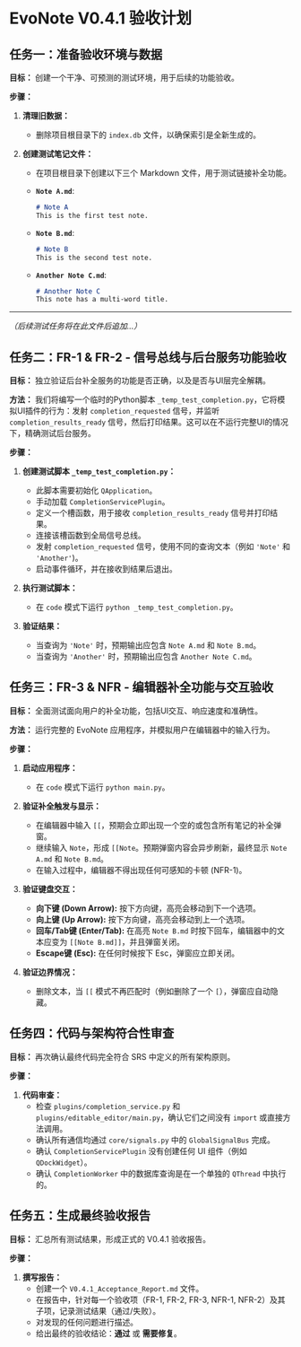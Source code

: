 # EvoNote V0.4.1 验收计划

## 任务一：准备验收环境与数据

**目标：** 创建一个干净、可预测的测试环境，用于后续的功能验收。

**步骤：**

1.  **清理旧数据：**
    *   删除项目根目录下的 `index.db` 文件，以确保索引是全新生成的。

2.  **创建测试笔记文件：**
    *   在项目根目录下创建以下三个 Markdown 文件，用于测试链接补全功能。

    *   **`Note A.md`**:
        ```markdown
        # Note A
        This is the first test note.
        ```

    *   **`Note B.md`**:
        ```markdown
        # Note B
        This is the second test note.
        ```

    *   **`Another Note C.md`**:
        ```markdown
        # Another Note C
        This note has a multi-word title.
        ```

---
*（后续测试任务将在此文件后追加...）*

## 任务二：FR-1 & FR-2 - 信号总线与后台服务功能验收

**目标：** 独立验证后台补全服务的功能是否正确，以及是否与UI层完全解耦。

**方法：** 我们将编写一个临时的Python脚本 `_temp_test_completion.py`，它将模拟UI插件的行为：发射 `completion_requested` 信号，并监听 `completion_results_ready` 信号，然后打印结果。这可以在不运行完整UI的情况下，精确测试后台服务。

**步骤：**

1.  **创建测试脚本 `_temp_test_completion.py`：**
    *   此脚本需要初始化 `QApplication`。
    *   手动加载 `CompletionServicePlugin`。
    *   定义一个槽函数，用于接收 `completion_results_ready` 信号并打印结果。
    *   连接该槽函数到全局信号总线。
    *   发射 `completion_requested` 信号，使用不同的查询文本（例如 `'Note'` 和 `'Another'`)。
    *   启动事件循环，并在接收到结果后退出。

2.  **执行测试脚本：**
    *   在 `code` 模式下运行 `python _temp_test_completion.py`。

3.  **验证结果：**
    *   当查询为 `'Note'` 时，预期输出应包含 `Note A.md` 和 `Note B.md`。
    *   当查询为 `'Another'` 时，预期输出应包含 `Another Note C.md`。

## 任务三：FR-3 & NFR - 编辑器补全功能与交互验收

**目标：** 全面测试面向用户的补全功能，包括UI交互、响应速度和准确性。

**方法：** 运行完整的 EvoNote 应用程序，并模拟用户在编辑器中的输入行为。

**步骤：**

1.  **启动应用程序：**
    *   在 `code` 模式下运行 `python main.py`。

2.  **验证补全触发与显示：**
    *   在编辑器中输入 `[[`，预期会立即出现一个空的或包含所有笔记的补全弹窗。
    *   继续输入 `Note`，形成 `[[Note`。预期弹窗内容会异步刷新，最终显示 `Note A.md` 和 `Note B.md`。
    *   在输入过程中，编辑器不得出现任何可感知的卡顿 (NFR-1)。

3.  **验证键盘交互：**
    *   **向下键 (Down Arrow):** 按下方向键，高亮会移动到下一个选项。
    *   **向上键 (Up Arrow):** 按下方向键，高亮会移动到上一个选项。
    *   **回车/Tab键 (Enter/Tab):** 在高亮 `Note B.md` 时按下回车，编辑器中的文本应变为 `[[Note B.md]]`，并且弹窗关闭。
    *   **Escape键 (Esc):** 在任何时候按下 Esc，弹窗应立即关闭。

4.  **验证边界情况：**
    *   删除文本，当 `[[` 模式不再匹配时（例如删除了一个 `[`），弹窗应自动隐藏。

## 任务四：代码与架构符合性审查

**目标：** 再次确认最终代码完全符合 SRS 中定义的所有架构原则。

**步骤：**

1.  **代码审查：**
    *   检查 `plugins/completion_service.py` 和 `plugins/editable_editor/main.py`，确认它们之间没有 `import` 或直接方法调用。
    *   确认所有通信均通过 `core/signals.py` 中的 `GlobalSignalBus` 完成。
    *   确认 `CompletionServicePlugin` 没有创建任何 UI 组件（例如 `QDockWidget`）。
    *   确认 `CompletionWorker` 中的数据库查询是在一个单独的 `QThread` 中执行的。

## 任务五：生成最终验收报告

**目标：** 汇总所有测试结果，形成正式的 V0.4.1 验收报告。

**步骤：**

1.  **撰写报告：**
    *   创建一个 `V0.4.1_Acceptance_Report.md` 文件。
    *   在报告中，针对每一个验收项（FR-1, FR-2, FR-3, NFR-1, NFR-2）及其子项，记录测试结果（通过/失败）。
    *   对发现的任何问题进行描述。
    *   给出最终的验收结论：**通过** 或 **需要修复**。